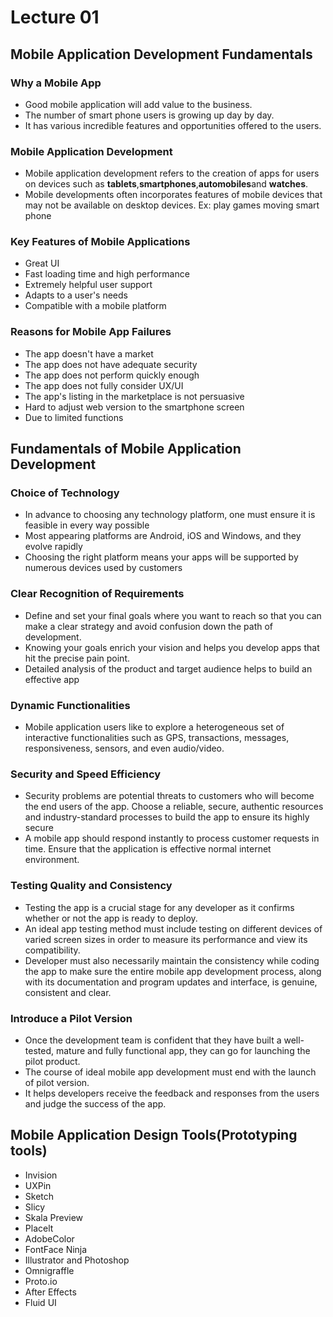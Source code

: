 # Lecture 01
## Mobile Application Development Fundamentals 
### Why a Mobile App
- Good mobile application will add value to the business.
- The number of smart phone users is growing up day by day.
- It has various incredible features and opportunities offered to the users.
### Mobile Application Development 
- Mobile application development refers to the creation of apps for users on devices such as **tablets**,**smartphones**,**automobiles**and **watches**.
- Mobile developments often incorporates features of mobile devices that may not be available on desktop devices. Ex: play games moving smart phone  
### Key Features of Mobile Applications 
- Great UI
- Fast loading time and high performance
- Extremely helpful user support 
- Adapts to a user's needs
- Compatible with a mobile platform
### Reasons for Mobile App Failures
- The app doesn't have a market
- The app does not have adequate security
- The app does not perform quickly enough
- The app does not fully consider UX/UI
- The app's listing in the marketplace is not persuasive
- Hard to adjust web version to the smartphone screen
- Due to limited functions
## Fundamentals of Mobile Application Development
### Choice of Technology 
- In advance to choosing any technology platform, one must ensure it is feasible in every way possible
- Most appearing platforms are Android, iOS and Windows, and they evolve rapidly
- Choosing the right platform means your apps will be supported by numerous devices used by customers
### Clear Recognition of Requirements
-  Define and set your final goals where you want to reach so
that you can make a clear strategy and avoid confusion down
the path of development.
-  Knowing your goals enrich your vision and helps you develop
apps that hit the precise pain point.
-  Detailed analysis of the product and target audience helps to
build an effective app
### Dynamic Functionalities
-  Mobile application users like to explore a heterogeneous set
of interactive functionalities such as GPS, transactions,
messages, responsiveness, sensors, and even audio/video.
### Security and Speed Efficiency
-  Security problems are potential threats to customers who
will become the end users of the app. Choose a reliable,
secure, authentic resources and industry-standard processes
to build the app to ensure its highly secure
- A mobile app should respond instantly to process customer
requests in time. Ensure that the application is effective
normal internet environment. 
### Testing Quality and Consistency
- Testing the app is a crucial stage for any developer as it confirms
whether or not the app is ready to deploy.
-  An ideal app testing method must include testing on different
devices of varied screen sizes in order to measure its performance
and view its compatibility.
-  Developer must also necessarily maintain the consistency while coding the app to make sure the entire mobile app development process, along with its documentation and program updates and
interface, is genuine, consistent and clear.
### Introduce a Pilot Version 
-  Once the development team is confident that they have built
a well-tested, mature and fully functional app, they can go
for launching the pilot product.
-  The course of ideal mobile app development must end with
the launch of pilot version.
-  It helps developers receive the feedback and responses from
the users and judge the success of the app.
## Mobile Application Design Tools(Prototyping tools)
- Invision 
- UXPin
- Sketch
- Slicy
- Skala Preview
- Placelt
- AdobeColor
- FontFace Ninja
- Illustrator and Photoshop
- Omnigraffle
- Proto.io
- After Effects
- Fluid UI
